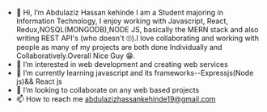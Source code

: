 - 👋 Hi, I’m Abdulaziz Hassan kehinde I am a Student majoring in Information Technology, I enjoy working with Javascript, React, Redux,NOSQL(MONGODB),NODE JS, basically the MERN stack and also writing REST API's (who doesn't 🙄).I love collaborating and working with people as many of my projects are both done Individually and Collaboratively.Overall Nice Guy 😁.
- 👀 I’m interested in web development and creating web services 
- 🌱 I’m currently learning javascript and its frameworks--Expressjs(Node js)&& React js
- 💞️ I’m looking to collaborate on any web based projects 
- 📫 How to reach me abdulazizhassankehinde19@gmail.com

<!---
Hasmann/Hasmann is a ✨ special ✨ repository because its `README.md` (this file) appears on your GitHub profile.
You can click the Preview link to take a look at your changes.
--->
